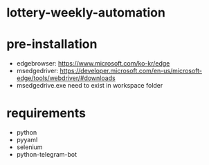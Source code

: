 # lottery-weekly-automation

# pre-installation
- edgebrowser: https://www.microsoft.com/ko-kr/edge
- msedgedriver: https://developer.microsoft.com/en-us/microsoft-edge/tools/webdriver/#downloads
- msedgedrive.exe need to exist in workspace folder

# requirements
- python
- pyyaml
- selenium
- python-telegram-bot
